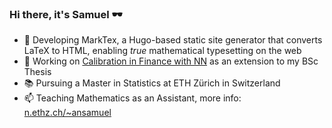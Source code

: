 ### Hi there, it's Samuel 🕶️

- 📝 Developing MarkTex, a Hugo-based static site generator that converts LaTeX to HTML, enabling *true* mathematical typesetting on the web
- 🔭 Working on [Calibration in Finance with NN](https://www.overleaf.com/read/ftmnfwhphcnd#4cffdd) as an extension to my BSc Thesis
- 📚 Pursuing a Master in Statistics at ETH Zürich in Switzerland
- 📫 Teaching Mathematics as an Assistant, more info: [n.ethz.ch/~ansamuel](https://n.ethz.ch/~ansamuel)

<!--
**ansamuel/ansamuel** is a ✨ _special_ ✨ repository because its `README.md` (this file) appears on your GitHub profile.

Here are some ideas to get you started:

 ...
- 🌱 I’m currently learning ...
- 👯 I’m looking to collaborate on ...
- 🤔 I’m looking for help with ...
- 💬 Ask me about ...
- 📫 How to reach me: ...
- 😄 Pronouns: ...
- ⚡ Fun fact: ...
-->
